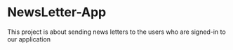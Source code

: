 # NewsLetter-App
This project is about sending news letters to the users who are signed-in to our application
